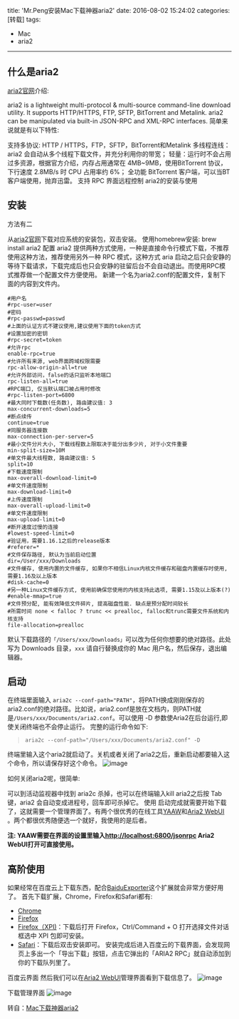 title: 'Mr.Peng安装Mac下载神器aria2'
date: 2016-08-02 15:24:02
categories: [转载]
tags:
- Mac
- aria2

---

## 什么是aria2

[aria2官网](https://aria2.github.io/)介绍:

aria2 is a lightweight multi-protocol & multi-source command-line download utility. It supports HTTP/HTTPS, FTP, SFTP, BitTorrent and Metalink. aria2 can be manipulated via built-in JSON-RPC and XML-RPC interfaces.
简单来说就是有以下特性:

<!--more-->

支持多协议: HTTP / HTTPS，FTP，SFTP，BitTorrent和Metalink
多线程连线：aria2 会自动从多个线程下载文件，并充分利用你的带宽；
轻量：运行时不会占用过多资源，根据官方介绍，内存占用通常在 4MB~9MB，使用BitTorrent 协议，下行速度 2.8MB/s 时 CPU 占用率约 6%；
全功能 BitTorrent 客户端，可以当BT客户端使用，抛弃迅雷。
支持 RPC 界面远程控制
aria2的安装与使用
## 安装
方法有二

从[aria2官网](https://aria2.github.io/)下载对应系统的安装包，双击安装。
使用homebrew安装: brew install aria2
配置
aria2 提供两种方式使用，一种是直接命令行模式下载，不推荐使用这种方法，推荐使用另外一种 RPC 模式，这种方式 aria 启动之后只会安静的等待下载请求，下载完成后也只会安静的驻留后台不会自动退出。而使用RPC模式推荐做一个配置文件方便使用。
新建一个名为aria2.conf的配置文件，复制下面的内容到文件内。

    #用户名
    #rpc-user=user
    #密码
    #rpc-passwd=passwd
    #上面的认证方式不建议使用,建议使用下面的token方式
    #设置加密的密钥
    #rpc-secret=token
    #允许rpc
    enable-rpc=true
    #允许所有来源, web界面跨域权限需要
    rpc-allow-origin-all=true
    #允许外部访问，false的话只监听本地端口
    rpc-listen-all=true
    #RPC端口, 仅当默认端口被占用时修改
    #rpc-listen-port=6800
    #最大同时下载数(任务数), 路由建议值: 3
    max-concurrent-downloads=5
    #断点续传
    continue=true
    #同服务器连接数
    max-connection-per-server=5
    #最小文件分片大小, 下载线程数上限取决于能分出多少片, 对于小文件重要
    min-split-size=10M
    #单文件最大线程数, 路由建议值: 5
    split=10
    #下载速度限制
    max-overall-download-limit=0
    #单文件速度限制
    max-download-limit=0
    #上传速度限制
    max-overall-upload-limit=0
    #单文件速度限制
    max-upload-limit=0
    #断开速度过慢的连接
    #lowest-speed-limit=0
    #验证用，需要1.16.1之后的release版本
    #referer=*
    #文件保存路径, 默认为当前启动位置
    dir=/User/xxx/Downloads
    #文件缓存, 使用内置的文件缓存, 如果你不相信Linux内核文件缓存和磁盘内置缓存时使用, 需要1.16及以上版本
    #disk-cache=0
    #另一种Linux文件缓存方式, 使用前确保您使用的内核支持此选项, 需要1.15及以上版本(?)
    #enable-mmap=true
    #文件预分配, 能有效降低文件碎片, 提高磁盘性能. 缺点是预分配时间较长
    #所需时间 none < falloc ? trunc << prealloc, falloc和trunc需要文件系统和内核支持
    file-allocation=prealloc
默认下载路径的`「/Users/xxx/Downloads」`可以改为任何你想要的绝对路径。此处写为 Downloads 目录，`xxx` 请自行替换成你的 Mac 用户名，然后保存，退出编辑器。

## 启动
在终端里面输入 `aria2c --conf-path="PATH"`，将PATH换成刚刚保存的aria2.conf的绝对路径。比如说，aria2.conf是放在文档内，则PATH就是`/Users/xxx/Documents/aria2.conf`。可以使用 -D 参数使Aria2在后台运行,即使关闭终端也不会停止运行。
完整的运行命令如下: 
> `aria2c --conf-path="/Users/xxx/Documents/aria2.conf" -D`

终端里输入这个aria2就启动了。关机或者关闭了aria2之后，重新启动都要输入这个命令，所以请保存好这个命令。
![image](http://ww2.sinaimg.cn/large/006tNbRwgw1f6fg04rsbaj30sd0oy0yh.jpg)

如何关闭aria2呢，很简单:

可以到活动监视器中找到 aria2c 杀掉，也可以在终端输入kill aria2之后按 Tab 键，aria2 会自动变成进程号，回车即可杀掉它。
使用
启动完成就需要开始下载了，这就需要一个管理界面了。有两个很优秀的在线工具[YAAW](http://binux.github.io/yaaw/demo/)和[Aria2 WebUI](http://ziahamza.github.io/webui-aria2/#)
。两个都很优秀随便选一个就好，我使用的是后者。

**注: YAAW需要在界面的设置里输入[http://localhost:6800/jsonrpc](http://localhost:6800/jsonrpc) Aria2 WebUI打开可直接使用。**

## 高阶使用
如果经常在百度云上下载东西，配合[BaiduExporter](https://github.com/acgotaku/BaiduExporter)这个扩展就会非常方便好用了。
首先下载扩展，Chrome，Firefox和Safari都有:

- [Chrome](https://chrome.google.com/webstore/detail/baiduexporter/mjaenbjdjmgolhoafkohbhhbaiedbkno)
- [Firefox](https://addons.mozilla.org/zh-CN/firefox/addon/baiduexporter)
- [Firefox（XPI)](https://raw.githubusercontent.com/acgotaku/BaiduExporter/master/firefox/BaiduExporter.xpi)：下载后打开 Firefox，Ctrl/Command + O 打开选择文件对话框选中 XPI 包即可安装。
- [Safari](https://raw.githubusercontent.com/acgotaku/BaiduExporter/master/safari/BaiduExporter.safariextz)：下载后双击安装即可。
安装完成后进入百度云的下载界面，会发现网页上多出一个「导出下载」按钮，点击它弹出的「ARIA2 RPC」就自动添加到你的下载队列里了。

百度云界面
然后我们可以在[Aria2 WebUI](http://ziahamza.github.io/webui-aria2/#)管理界面看到下载信息了。
![image](http://ww3.sinaimg.cn/large/006tNbRwgw1f6ffx5ndynj30tu04t3ze.jpg)

下载管理界面
![image](http://ww2.sinaimg.cn/large/006tNbRwgw1f6ffz5vsc8j31fa098wg7.jpg)

转自：[Mac下载神器aria2](http://www.jianshu.com/p/1290f8e7b326)
